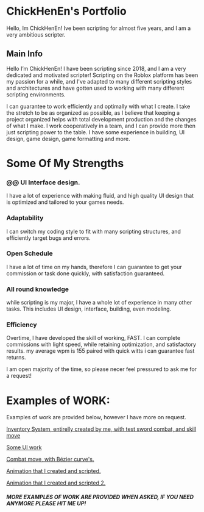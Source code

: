 # ChickHenEn's Portfolio

Hello, Im ChickHenEn! Ive been scripting for almost five years, and I am a very ambitious scripter.

## Main Info
Hello I’m ChickHenEn! I have been scripting since 2018, and I am a very dedicated and motivated scripter! Scripting on the Roblox platform has been my passion for a while, and I've adapted to many different scripting styles and architectures and have gotten used to working with many different scripting environments.

I can guarantee to work efficiently and optimally with what I create. I take the stretch to be as organized as possible, as I believe that keeping a project organized helps with total development production and the changes of what I make. I work cooperatively in a team, and I can provide more then just scripting power to the table. I have some experience in building, UI design, game design, game formatting and more.

# Some Of My Strengths


###  @@ UI Interface design.
I have a lot of experience with making fluid, and high quality UI design that is optimized and tailored to your games needs.
### Adaptability
I can switch my coding style to fit with many scripting structures, and efficiently target bugs and errors.
### Open Schedule
I have a lot of time on my hands, therefore I can guarantee to get your commission or task done quickly, with satisfaction guaranteed.
### All round knowledge
while scripting is my major, I have a whole lot of experience in many other tasks. This includes UI design, interface, building, even modeling.
### Efficiency
Overtime, I have developed the skill of working, FAST. I can complete commissions with light speed, while retaining optimization, and satisfactory results. my average wpm is 155 paired with quick witts i can guarantee fast returns.


I am open majority of the time, so please necer feel pressured to ask me for a request!

# Examples of WORK:
Examples of work are provided below, however I have more on request.

<a href="https://drive.google.com/file/d/1Zh-fEqYxi2ZT9cxB1IkCN7is1mtW6ehy/view">Inventory System, entirelly created by me, with test sword combat, and skill move</a>

<a href="https://drive.google.com/file/d/1gjyxq8Czqxend1ORZxEZsIogW18kChmB/view">Some UI work</a>

<a href="https://drive.google.com/file/d/1GkRGK7GY_Heq09LEwvSQCBxnz7wo2RGp/view">Combat move, with Bézier curve's.</a>

<a href="https://drive.google.com/file/d/1SKsJiQOgaoorYTFLD4oPdhh5CY_BTjyl/view?usp=sharing">Animation that I created and scripted.</a>

<a href="https://drive.google.com/file/d/17swWh9rH-lSgmlus1XZpQ6-Ht8LceYC_/view?usp=sharing">Animation that I created and scripted 2.</a>

##### **MORE EXAMPLES OF WORK ARE PROVIDED WHEN ASKED, IF YOU NEED ANYMORE PLEASE HIT ME UP!** 

